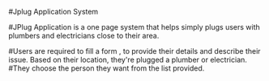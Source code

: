 #Jplug Application System

<!-- About Us -->
#JPlug Application is a one page system that helps simply plugs users with plumbers and electricians close to their area.

<!-- How the Application works -->
#Users are required to fill a form , to provide their details  and describe their issue. Based on their location, they're plugged a plumber or electrician.
#They choose the person they want from the list provided.
